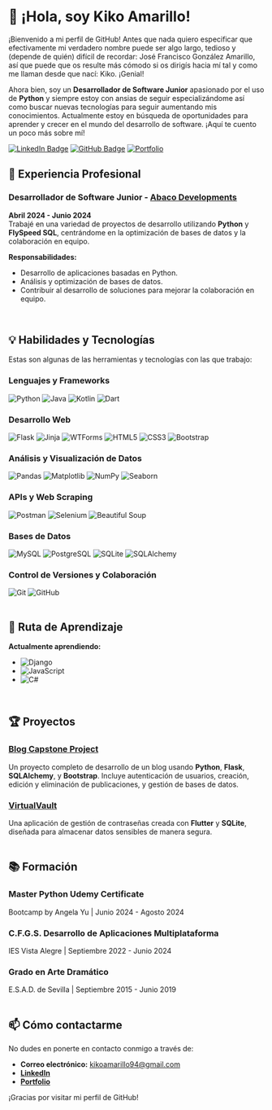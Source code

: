 # 👋 ¡Hola, soy Kiko Amarillo!

¡Bienvenido a mi perfil de GitHub! Antes que nada quiero especificar que efectivamente mi verdadero nombre puede ser algo largo, tedioso y (depende de quién) difícil de recordar: José Francisco González Amarillo, así que puede que os resulte más cómodo si os dirigís hacia mí tal y como me llaman desde que nací: Kiko. ¡Genial!

Ahora bien, soy un **Desarrollador de Software Junior** apasionado por el uso de **Python** y siempre estoy con ansias de seguir especializándome así como buscar nuevas tecnologías para seguir aumentando mis conocimientos. Actualmente estoy en búsqueda de oportunidades para aprender y crecer en el mundo del desarrollo de software. ¡Aquí te cuento un poco más sobre mí!

[![LinkedIn Badge](https://img.shields.io/badge/LinkedIn-Conectar-blue?style=flat&logo=linkedin)](https://www.linkedin.com/in/kikoamarillo/) 
[![GitHub Badge](https://img.shields.io/badge/GitHub-KikolasDEV-green?style=flat&logo=github)](https://github.com/KikolasDEV)
[![Portfolio](https://img.shields.io/badge/Portfolio-Visita-orange?style=flat&logo=heroku)](https://jfgamarillo-portfolio-12f4217b6e72.herokuapp.com/)

## 💼 Experiencia Profesional

### Desarrollador de Software Junior - [Abaco Developments](https://www.abacodev.com)
**Abril 2024 - Junio 2024**  
Trabajé en una variedad de proyectos de desarrollo utilizando **Python** y **FlySpeed SQL**, centrándome en la optimización de bases de datos y la colaboración en equipo.

**Responsabilidades:**
- Desarrollo de aplicaciones basadas en Python.
- Análisis y optimización de bases de datos.
- Contribuir al desarrollo de soluciones para mejorar la colaboración en equipo.
<br>

## 💡 Habilidades y Tecnologías
Estas son algunas de las herramientas y tecnologías con las que trabajo:
<br>

### **Lenguajes y Frameworks**
![Python](https://img.shields.io/badge/Python-3776AB?style=for-the-badge&logo=python&logoColor=white)
![Java](https://img.shields.io/badge/Java-ED8B00?style=for-the-badge&logo=openjdk&logoColor=white)
![Kotlin](https://img.shields.io/badge/Kotlin-0095D5?style=for-the-badge&logo=kotlin&logoColor=white)
![Dart](https://img.shields.io/badge/Dart-0175C2?style=for-the-badge&logo=dart&logoColor=white)
<br>

### **Desarrollo Web**
![Flask](https://img.shields.io/badge/Flask-000000?style=for-the-badge&logo=flask&logoColor=white)
![Jinja](https://img.shields.io/badge/Jinja-B41717?style=for-the-badge&logo=jinja&logoColor=white)
![WTForms](https://img.shields.io/badge/WTForms-FB542B?style=for-the-badge)
![HTML5](https://img.shields.io/badge/HTML5-E34F26?style=for-the-badge&logo=html5&logoColor=white)
![CSS3](https://img.shields.io/badge/CSS3-1572B6?style=for-the-badge&logo=css3&logoColor=white)
![Bootstrap](https://img.shields.io/badge/Bootstrap-7952B3?style=for-the-badge&logo=bootstrap&logoColor=white)
<br>

### **Análisis y Visualización de Datos**
![Pandas](https://img.shields.io/badge/Pandas-150458?style=for-the-badge&logo=pandas)
![Matplotlib](https://img.shields.io/badge/Matplotlib-8F2FAB?style=for-the-badge&logo=plotly)
![NumPy](https://img.shields.io/badge/NumPy-013243?style=for-the-badge&logo=numpy)
![Seaborn](https://img.shields.io/badge/Seaborn-3776AB?style=for-the-badge)
<br>

### **APIs y Web Scraping**
![Postman](https://img.shields.io/badge/Postman-FF6C37?style=for-the-badge&logo=postman&logoColor=white)
![Selenium](https://img.shields.io/badge/Selenium-43B02A?style=for-the-badge&logo=selenium&logoColor=white)
![Beautiful Soup](https://img.shields.io/badge/Beautiful_Soup-4B8BBE?style=for-the-badge)
<br>

### **Bases de Datos**
![MySQL](https://img.shields.io/badge/MySQL-4479A1?style=for-the-badge&logo=mysql&logoColor=white)
![PostgreSQL](https://img.shields.io/badge/PostgreSQL-336791?style=for-the-badge&logo=postgresql&logoColor=white)
![SQLite](https://img.shields.io/badge/SQLite-003B57?style=for-the-badge&logo=sqlite&logoColor=white)
![SQLAlchemy](https://img.shields.io/badge/SQLAlchemy-EE0000?style=for-the-badge)
<br>

### **Control de Versiones y Colaboración**
![Git](https://img.shields.io/badge/Git-F05032?style=for-the-badge&logo=git&logoColor=white)
![GitHub](https://img.shields.io/badge/GitHub-181717?style=for-the-badge&logo=github&logoColor=white)
<br>
<br>

## 🌱 Ruta de Aprendizaje
**Actualmente aprendiendo:**
- ![Django](https://img.shields.io/badge/Django-092E20?style=for-the-badge&logo=django&logoColor=white)
- ![JavaScript](https://img.shields.io/badge/JavaScript-F7DF1E?style=for-the-badge&logo=javascript&logoColor=black)
- ![C#](https://img.shields.io/badge/CSharp-239120?style=for-the-badge&logo=csharp&logoColor=white)
<br>

## 🏆 Proyectos

### [Blog Capstone Project](https://github.com/KikolasDEV/blog-capstone-project)
Un proyecto completo de desarrollo de un blog usando **Python**, **Flask**, **SQLAlchemy**, y **Bootstrap**. Incluye autenticación de usuarios, creación, edición y eliminación de publicaciones, y gestión de bases de datos.

### [VirtualVault](https://github.com/KikolasDEV/VirtualVault)
Una aplicación de gestión de contraseñas creada con **Flutter** y **SQLite**, diseñada para almacenar datos sensibles de manera segura.
<br>
<br>

## 📚 Formación

### Master Python Udemy Certificate
Bootcamp by Angela Yu | Junio 2024 - Agosto 2024

### C.F.G.S. Desarrollo de Aplicaciones Multiplataforma
IES Vista Alegre | Septiembre 2022 - Junio 2024

### Grado en Arte Dramático
E.S.A.D. de Sevilla | Septiembre 2015 - Junio 2019
<br>
<br>

## 📫 Cómo contactarme
No dudes en ponerte en contacto conmigo a través de:
- **Correo electrónico:** kikoamarillo94@gmail.com
- [**LinkedIn**](https://www.linkedin.com/in/kikoamarillo/)
- [**Portfolio**](https://jfgamarillo-portfolio-12f4217b6e72.herokuapp.com/)

¡Gracias por visitar mi perfil de GitHub!
